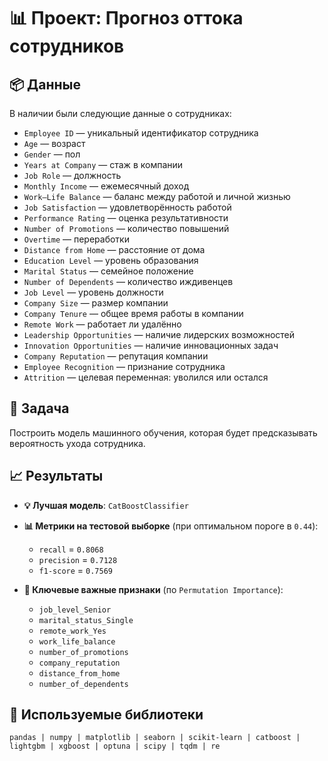 # 📊 Проект: Прогноз оттока сотрудников

## 📦 Данные

В наличии были следующие данные о сотрудниках:

- `Employee ID` — уникальный идентификатор сотрудника  
- `Age` — возраст  
- `Gender` — пол  
- `Years at Company` — стаж в компании  
- `Job Role` — должность  
- `Monthly Income` — ежемесячный доход  
- `Work–Life Balance` — баланс между работой и личной жизнью  
- `Job Satisfaction` — удовлетворённость работой  
- `Performance Rating` — оценка результативности  
- `Number of Promotions` — количество повышений  
- `Overtime` — переработки  
- `Distance from Home` — расстояние от дома  
- `Education Level` — уровень образования  
- `Marital Status` — семейное положение  
- `Number of Dependents` — количество иждивенцев  
- `Job Level` — уровень должности  
- `Company Size` — размер компании  
- `Company Tenure` — общее время работы в компании  
- `Remote Work` — работает ли удалённо  
- `Leadership Opportunities` — наличие лидерских возможностей  
- `Innovation Opportunities` — наличие инновационных задач  
- `Company Reputation` — репутация компании  
- `Employee Recognition` — признание сотрудника  
- `Attrition` — целевая переменная: уволился или остался

## 🎯 Задача

Построить модель машинного обучения, которая будет предсказывать вероятность ухода сотрудника.

## 📈 Результаты

- **💡 Лучшая модель**: `CatBoostClassifier`

- **📊 Метрики на тестовой выборке** (при оптимальном пороге в `0.44`):
  - `recall` = `0.8068`  
  - `precision` = `0.7128`  
  - `f1-score` = `0.7569`

- **🔑 Ключевые важные признаки** (по `Permutation Importance`):
  - `job_level_Senior`  
  - `marital_status_Single`  
  - `remote_work_Yes`  
  - `work_life_balance`  
  - `number_of_promotions`  
  - `company_reputation`  
  - `distance_from_home`  
  - `number_of_dependents`

## 🧰 Используемые библиотеки

`pandas | numpy | matplotlib | seaborn | scikit-learn | catboost | lightgbm | xgboost | optuna | scipy | tqdm | re`

